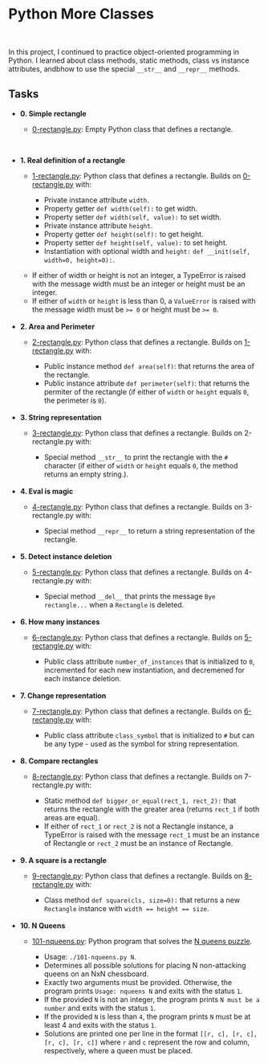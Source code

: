 <h1>Python More Classes</h1><br>
<p>In this project, I continued to practice object-oriented programming in Python. I learned about class methods, static methods, class vs instance attributes, andbhow to use the special <code>__str__</code> and <code>__repr__</code> methods.<br>
<h2> Tasks </h2>
<ul>
<li><b>0. Simple rectangle</b></li>
<ul>
<li><a href="">0-rectangle.py</a>: Empty Python class that defines a rectangle.</li>
</ul>
</ul>
<br>

<ul>
<li><b>1. Real definition of a rectangle</b></li>
<ul>
<li><a href="">1-rectangle.py</a>: Python class that defines a rectangle. Builds on <a href = "">0-rectangle.py</a> with:</li>
<ul>
<li>Private instance attribute <code>width</code>.</li>
<li>Property getter <code>def width(self):</code> to get width.</li>
<li>Property setter <code>def width(self, value):</code> to set width.</li>
<li>Private instance attribute <code>height</code>.</li>
<li>Property getter <code>def height(self):</code> to get height.</li>
<li>Property setter <code>def height(self, value):</code> to set height.</li>
<li>Instantiation with optional width and <code>height:</code> <code>def __init(self,   width=0, height=0):</code>.</li>
</ul>
</ul>
<ul>
<li>If either of width or height is not an integer, a TypeError is raised with the message width must be an integer or height must be an integer.</li>
<li>If either of <code>width</code> or <code>height</code> is less than 0, a <code>ValueError</code> is raised with the message width must be <code>>= 0</code> or height must be <code>>= 0</code>.</li>
</ul>
<br>

<li><b>2. Area and Perimeter</b></li>
<ul>
<li><a href = "">2-rectangle.py</a>: Python class that defines a rectangle. Builds on <a href="">1-rectangle.py</a> with:</li>
<ul>
<li>Public instance method <code>def area(self)</code>: that returns the area of the rectangle.</li>
<li>Public instance attribute <code>def perimeter(self)</code>: that returns the permiter of the rectangle (if either of <code>width</code> or <code>height</code> equals <code>0</code>, the perimeter is <code>0</code>).</li>
</ul>
</ul>
<br>

<li><b>3. String representation</b></li>
<ul>
<li><a href = "">3-rectangle.py</a>: Python class that defines a rectangle. Builds on 2-rectangle.py with:</li>
<ul>
<li>Special method <code>__str__</code> to print the rectangle with the <code>#</code> character (if either of <code>width</code> or <code>height</code> equals <code>0</code>, the method returns an empty string.).</li>
</ul>
</ul>
<br>

<li><b>4. Eval is magic</b></li>
<ul>
<li><a href = "">4-rectangle.py</a>: Python class that defines a rectangle. Builds on 3-rectangle.py with:</li>
<ul>
<li>Special method <code>__repr__</code> to return a string representation of the rectangle.</li>
</ul>
</ul>
<br>
  
 <li><b>5. Detect instance deletion</b></li>
 <ul>
   <li><a href = "">5-rectangle.py</a>: Python class that defines a rectangle. Builds on 4-rectangle.py with:</li>
   <ul>
     <li>Special method <code>__del__</code> that prints the message <code>Bye rectangle...</code> when a <code>Rectangle</code> is deleted.</li>
   </ul>
  </ul>
  <br>
  
   <li><b>6. How many instances</b></li>
 <ul>
   <li><a href = "">6-rectangle.py</a>: Python class that defines a rectangle. Builds on <a href = "">5-rectangle.py</a> with:</li>
   <ul>
     <li>Public class attribute <code>number_of_instances</code> that is initialized to <code>0</code>, incremented for each new instantiation, and decremened for each instance deletion.</li>
   </ul>
  </ul>
  <br>

   <li><b>7. Change representation</b></li>
 <ul>
   <li><a href = "">7-rectangle.py</a>: Python class that defines a rectangle. Builds on <a href="">6-rectangle.py</a> with:</li>
   <ul>
     <li>Public class attribute <code>class_symbol</code> that is initialized to <code>#</code> but can be any type - used as the symbol for string representation.</li>
   </ul>
  </ul>
  <br>
  
<li><b>8. Compare rectangles</b></li>
 <ul>
   <li><a href = "">8-rectangle.py</a>: Python class that defines a rectangle. Builds on <a>7-rectangle.py</a> with:</li>
   <ul>
     <li>Static method <code>def bigger_or_equal(rect_1, rect_2):</code> that returns the rectangle with the greater area (returns <code>rect_1</code> if both areas are equal).</li>
     <li>If either of <code>rect_1</code> or <code>rect_2</code> is not a Rectangle instance, a TypeError is raised with the message <code>rect_1</code> must be an instance of Rectangle or <code>rect_2</code> must be an instance of Rectangle.</li>
   </ul>
  </ul>
  <br>
  
<li><b>9. A square is a rectangle</b></li>
 <ul>
   <li><a href = "">9-rectangle.py</a>: Python class that defines a rectangle. Builds on <a href="">8-rectangle.py</a> with:</li>
   <ul>
     <li>Class method <code>def square(cls, size=0):</code> that returns a new <code>Rectangle</code> instance with <code>width == height == size</code>.
</li>
   </ul>
  </ul>
  <br>

<li><b>10. N Queens</b></li>
  
 <ul>
   <li><a href = "">101-nqueens.py</a>: Python program that solves the <a href="">N queens puzzle</a>.</li>
   <ul>
     <li>Usage: <code>./101-nqueens.py N</code>.
       <li>Determines all possible solutions for placing N non-attacking queens on an NxN chessboard.</li>
     <li>Exactly two arguments must be provided. Otherwise, the program prints <code>Usage: nqueens N</code> and exits with the status <code>1</code>.</li>
     <li>If the provided <code>N</code> is not an integer, the program prints <code>N must be a number</code> and exits with the status <code>1</code>.</li>
      <li>If the provided <code>N</code> is less than <code>4</code>, the program prints <code>N</code> must be at least 4</code> and exits with the status <code>1</code>.</li>
     <li>Solutions are printed one per line in the format <code>[[r, c], [r, c], [r, c], [r, c]]</code> where <code>r</code> and <code>c</code> represent the row and column, respectively, where a queen must be placed.</li>
   </ul>
  </ul>
  <br>
  
  
